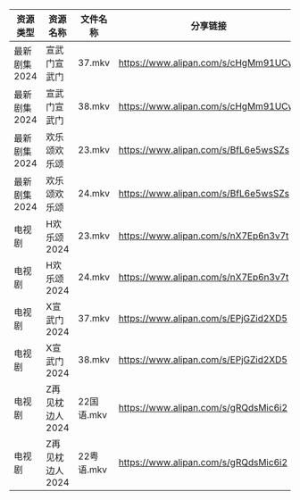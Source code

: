 | 资源类型     | 资源名称       | 文件名称     | 分享链接                                 | 更新时间                |
| -------- | ---------- | -------- | ------------------------------------ | ------------------- |
| 最新剧集2024 | 宣武门宣武门     | 37.mkv   | https://www.alipan.com/s/cHgMm91UCwf | 2024-03-27 00:08:36 |
| 最新剧集2024 | 宣武门宣武门     | 38.mkv   | https://www.alipan.com/s/cHgMm91UCwf | 2024-03-27 00:08:36 |
| 最新剧集2024 | 欢乐颂欢乐颂     | 23.mkv   | https://www.alipan.com/s/BfL6e5wsSZs | 2024-03-27 00:08:43 |
| 最新剧集2024 | 欢乐颂欢乐颂     | 24.mkv   | https://www.alipan.com/s/BfL6e5wsSZs | 2024-03-27 00:08:42 |
| 电视剧      | H欢乐颂2024   | 23.mkv   | https://www.alipan.com/s/nX7Ep6n3v7t | 2024-03-27 00:05:34 |
| 电视剧      | H欢乐颂2024   | 24.mkv   | https://www.alipan.com/s/nX7Ep6n3v7t | 2024-03-27 00:05:34 |
| 电视剧      | X宣武门2024   | 37.mkv   | https://www.alipan.com/s/EPjGZid2XD5 | 2024-03-27 00:06:00 |
| 电视剧      | X宣武门2024   | 38.mkv   | https://www.alipan.com/s/EPjGZid2XD5 | 2024-03-27 00:06:00 |
| 电视剧      | Z再见枕边人2024 | 22国语.mkv | https://www.alipan.com/s/gRQdsMic6i2 | 2024-03-27 00:06:25 |
| 电视剧      | Z再见枕边人2024 | 22粤语.mkv | https://www.alipan.com/s/gRQdsMic6i2 | 2024-03-27 00:06:25 |

